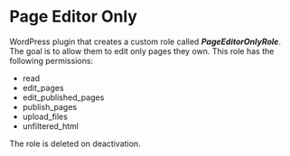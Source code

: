 # Page Editor Only
WordPress plugin that creates a custom role called ***PageEditorOnlyRole***. The goal is to allow them to edit only pages they own. This role has the following permissions:
- read
- edit_pages
- edit_published_pages
- publish_pages
- upload_files
- unfiltered_html

The role is deleted on deactivation.

